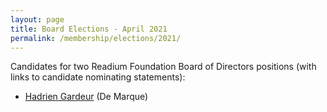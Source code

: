 ```yaml
---
layout: page
title: Board Elections - April 2021
permalink: /membership/elections/2021/
---
```


Candidates for two Readium Foundation Board of Directors positions (with links to candidate nominating statements):

* [Hadrien Gardeur](./gardeur/) (De Marque)